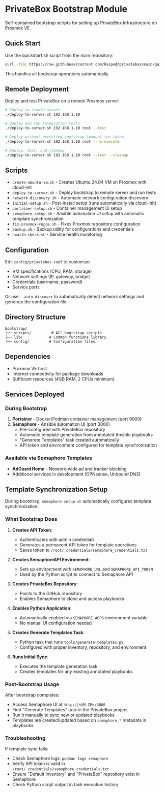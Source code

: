 # PrivateBox Bootstrap Module

Self-contained bootstrap scripts for setting up PrivateBox infrastructure on Proxmox VE.

## Quick Start

Use the quickstart.sh script from the main repository:

```bash
curl -fsSL https://raw.githubusercontent.com/Rasped/privatebox/main/quickstart.sh | sudo bash
```

This handles all bootstrap operations automatically.

## Remote Deployment

Deploy and test PrivateBox on a remote Proxmox server:

```bash
# Deploy to remote server
./deploy-to-server.sh 192.168.1.10

# Deploy and run integration tests
./deploy-to-server.sh 192.168.1.10 root --test

# Deploy without executing bootstrap (manual run later)
./deploy-to-server.sh 192.168.1.10 root --no-execute

# Deploy, test, and cleanup
./deploy-to-server.sh 192.168.1.10 root --test --cleanup
```

## Scripts

- `create-ubuntu-vm.sh` - Creates Ubuntu 24.04 VM on Proxmox with cloud-init
- `deploy-to-server.sh` - Deploy bootstrap to remote server and run tests
- `network-discovery.sh` - Automatic network configuration discovery
- `initial-setup.sh` - Post-install setup (runs automatically via cloud-init)
- `portainer-setup.sh` - Container management UI setup
- `semaphore-setup.sh` - Ansible automation UI setup with automatic template synchronization
- `fix-proxmox-repos.sh` - Fixes Proxmox repository configuration
- `backup.sh` - Backup utility for configurations and credentials
- `health-check.sh` - Service health monitoring

## Configuration

Edit `config/privatebox.conf` to customize:
- VM specifications (CPU, RAM, storage)
- Network settings (IP, gateway, bridge)
- Credentials (username, password)
- Service ports

Or use `--auto-discover` to automatically detect network settings and generate the configuration file.

## Directory Structure

```
bootstrap/
├── scripts/         # All bootstrap scripts
├── lib/            # Common functions library
└── config/         # Configuration files
```

## Dependencies

- Proxmox VE host
- Internet connectivity for package downloads
- Sufficient resources (4GB RAM, 2 CPUs minimum)

## Services Deployed

### During Bootstrap
1. **Portainer** - Docker/Podman container management (port 9000)
2. **Semaphore** - Ansible automation UI (port 3000)
   - Pre-configured with PrivateBox repository
   - Automatic template generation from annotated Ansible playbooks
   - "Generate Templates" task created automatically
   - API token and environment configured for template synchronization

### Available via Semaphore Templates
- **AdGuard Home** - Network-wide ad and tracker blocking
- Additional services in development (OPNsense, Unbound DNS)


## Template Synchronization Setup

During bootstrap, `semaphore-setup.sh` automatically configures template synchronization:

### What Bootstrap Does

1. **Creates API Token**: 
   - Authenticates with admin credentials
   - Generates a permanent API token for template operations
   - Saves token to `/root/.credentials/semaphore_credentials.txt`

2. **Creates SemaphoreAPI Environment**:
   - Sets up environment with `SEMAPHORE_URL` and `SEMAPHORE_API_TOKEN`
   - Used by the Python script to connect to Semaphore API

3. **Creates PrivateBox Repository**:
   - Points to the GitHub repository
   - Enables Semaphore to clone and access playbooks

4. **Enables Python Application**:
   - Automatically enabled via `SEMAPHORE_APPS` environment variable
   - No manual UI configuration needed

5. **Creates Generate Templates Task**:
   - Python task that runs `tools/generate-templates.py`
   - Configured with proper inventory, repository, and environment

6. **Runs Initial Sync**:
   - Executes the template generation task
   - Creates templates for any existing annotated playbooks

### Post-Bootstrap Usage

After bootstrap completes:
- Access Semaphore UI at `http://<VM-IP>:3000`
- Find "Generate Templates" task in the PrivateBox project
- Run it manually to sync new or updated playbooks
- Templates are created/updated based on `semaphore_*` metadata in playbooks

### Troubleshooting

If template sync fails:
- Check Semaphore logs: `podman logs semaphore`
- Verify API token is valid in `/root/.credentials/semaphore_credentials.txt`
- Ensure "Default Inventory" and "PrivateBox" repository exist in Semaphore
- Check Python script output in task execution history